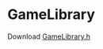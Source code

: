 # GameLibrary

Download [GameLibrary.h](https://raw.githubusercontent.com/Naoki-Nakagawa/GameLibrary/master/sources/GameLibrary.h)
